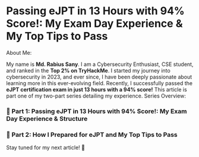# Passing eJPT in 13 Hours with 94% Score!: My Exam Day Experience & My Top Tips to Pass
About Me:

My name is **Md. Rabius Sany**. I am a Cybersecurity Enthusiast, CSE student, and ranked in the **Top 2% on TryHackMe**. I started my journey into cybersecurity in 2023, and ever since, I have been deeply passionate about learning more in this ever-evolving field. Recently, I successfully passed the **eJPT certification exam in just 13 hours with a 94% score!** This article is part one of my two-part series detailing my experience.
Series Overview:

### 📌 Part 1: Passing eJPT in 13 Hours with 94% Score!: My Exam Day Experience & Structure
### 📌 Part 2: How I Prepared for eJPT and My Top Tips to Pass 

Stay tuned for my next article! 🚀

